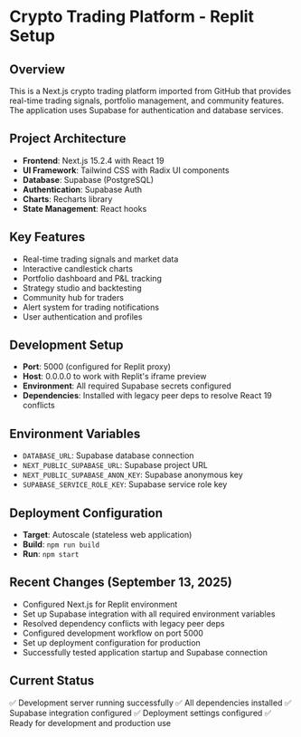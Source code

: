 # Crypto Trading Platform - Replit Setup

## Overview
This is a Next.js crypto trading platform imported from GitHub that provides real-time trading signals, portfolio management, and community features. The application uses Supabase for authentication and database services.

## Project Architecture
- **Frontend**: Next.js 15.2.4 with React 19
- **UI Framework**: Tailwind CSS with Radix UI components
- **Database**: Supabase (PostgreSQL)
- **Authentication**: Supabase Auth
- **Charts**: Recharts library
- **State Management**: React hooks

## Key Features
- Real-time trading signals and market data
- Interactive candlestick charts
- Portfolio dashboard and P&L tracking
- Strategy studio and backtesting
- Community hub for traders
- Alert system for trading notifications
- User authentication and profiles

## Development Setup
- **Port**: 5000 (configured for Replit proxy)
- **Host**: 0.0.0.0 to work with Replit's iframe preview
- **Environment**: All required Supabase secrets configured
- **Dependencies**: Installed with legacy peer deps to resolve React 19 conflicts

## Environment Variables
- `DATABASE_URL`: Supabase database connection
- `NEXT_PUBLIC_SUPABASE_URL`: Supabase project URL
- `NEXT_PUBLIC_SUPABASE_ANON_KEY`: Supabase anonymous key
- `SUPABASE_SERVICE_ROLE_KEY`: Supabase service role key

## Deployment Configuration
- **Target**: Autoscale (stateless web application)
- **Build**: `npm run build`
- **Run**: `npm start`

## Recent Changes (September 13, 2025)
- Configured Next.js for Replit environment
- Set up Supabase integration with all required environment variables
- Resolved dependency conflicts with legacy peer deps
- Configured development workflow on port 5000
- Set up deployment configuration for production
- Successfully tested application startup and Supabase connection

## Current Status
✅ Development server running successfully
✅ All dependencies installed
✅ Supabase integration configured
✅ Deployment settings configured
✅ Ready for development and production use